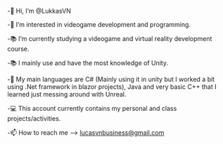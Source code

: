 -👋 Hi, I’m @LukkasVN

-👀 I’m interested in videogame development and programming.

-📚 I’m currently studying a videogame and virtual reality development course.

-📚 I mainly use and have the most knowledge of Unity.

-🌱 My main languages are C# (Mainly using it in unity but I worked a bit using .Net framework in blazor projects), Java and very basic C++ that I learned just messing around with Unreal.

-💻 This account currently contains my personal and class projects/activities.

-📫 How to reach me --> lucasvnbusiness@gmail.com
<!---
LukasVN/LukasVN is a ✨ special ✨ repository because its `README.md` (this file) appears on your GitHub profile.
You can click the Preview link to take a look at your changes.
--->
